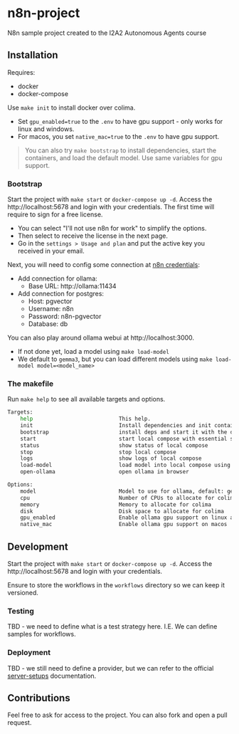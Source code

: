 # n8n-project
N8n sample project created to the I2A2 Autonomous Agents course

## Installation

Requires:
* docker
* docker-compose

Use `make init` to install docker over colima.
* Set `gpu_enabled=true` to the `.env` to have gpu support - only works for linux and windows.
* For macos, you set `native_mac=true` to the `.env` to have gpu support.

> You can also try `make bootstrap` to install dependencies, start the containers, and load the default model.
> Use same variables for gpu support.

### Bootstrap

Start the project with `make start` or `docker-compose up -d`.
Access the http://localhost:5678 and login with your credentials.
The first time will require to sign for a free license.
* You can select "I'll not use n8n for work" to simplify the options.
* Then select to receive the license in the next page.
* Go in the `settings > Usage and plan` and put the active key you received in your email.

Next, you will need to config some connection at [n8n credentials]:
* Add connection for ollama:
    * Base URL: http://ollama:11434
* Add connection for postgres:
    * Host: pgvector
    * Username: n8n
    * Password: n8n-pgvector
    * Database: db

You can also play around ollama webui at http://localhost:3000.
* If not done yet, load a model using `make load-model`
* We default to `gemma3`, but you can load different models using `make load-model model=<model_name>`

### The makefile

Run `make help` to see all available targets and options.

```bash
Targets:
	help                           This help.
	init                           Install dependencies and init container provider
	bootstrap                      install deps and start it with the default model
	start                          start local compose with essential services
	status                         show status of local compose
	stop                           stop local compose
	logs                           show logs of local compose
	load-model                     load model into local compose using model=<model> options, check https://ollama.com/library
	open-ollama                    open ollama in browser

Options:
	model                          Model to use for ollama, default: gemma3 (light); others: mistral, deepseek-r1 (big), llama4 (huge)
	cpu                            Number of CPUs to allocate for colima
	memory                         Memory to allocate for colima
	disk                           Disk space to allocate for colima
	gpu_enabled                    Enable ollama gpu support on linux and windows
	native_mac                     Enable ollama gpu support on macos
```

## Development

Start the project with `make start` or `docker-compose up -d`.
Access the http://localhost:5678 and login with your credentials.

Ensure to store the workflows in the `workflows` directory so we can keep it versioned.

### Testing

TBD - we need to define what is a test strategy here. I.E. We can define samples for workflows.

### Deployment

TBD - we still need to define a provider, but we can refer to the official [server-setups] documentation.

## Contributions
Feel free to ask for access to the project.
You can also fork and open a pull request.

[server-setups]: https://docs.n8n.io/hosting/installation/server-setups/
[n8n credentials]: http://localhost:5678/home/credentials
